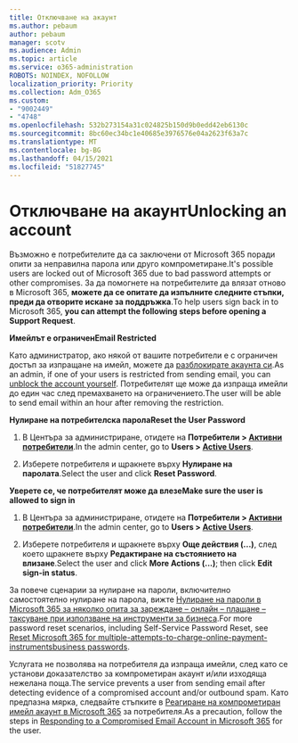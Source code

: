 ```yaml
---
title: Отключване на акаунт
ms.author: pebaum
author: pebaum
manager: scotv
ms.audience: Admin
ms.topic: article
ms.service: o365-administration
ROBOTS: NOINDEX, NOFOLLOW
localization_priority: Priority
ms.collection: Adm_O365
ms.custom:
- "9002449"
- "4748"
ms.openlocfilehash: 532b273154a31c024825b150d9b0edd42eb6130c
ms.sourcegitcommit: 8bc60ec34bc1e40685e3976576e04a2623f63a7c
ms.translationtype: MT
ms.contentlocale: bg-BG
ms.lasthandoff: 04/15/2021
ms.locfileid: "51827745"
---
```

# <a name="unlocking-an-account"></a><span data-ttu-id="f513c-102">Отключване на акаунт</span><span class="sxs-lookup"><span data-stu-id="f513c-102">Unlocking an account</span></span>

<span data-ttu-id="f513c-103">Възможно е потребителите да са заключени от Microsoft 365 поради опити за неправилна парола или друго компрометиране.</span><span class="sxs-lookup"><span data-stu-id="f513c-103">It's possible users are locked out of Microsoft 365 due to bad password attempts or other compromises.</span></span> <span data-ttu-id="f513c-104">За да помогнете на потребителите да влязат отново в Microsoft 365, **можете да се опитате да изпълните следните стъпки, преди да отворите искане за поддръжка**.</span><span class="sxs-lookup"><span data-stu-id="f513c-104">To help users sign back in to Microsoft 365, **you can attempt the following steps before opening a Support Request**.</span></span> 

<span data-ttu-id="f513c-105">**Имейлът е ограничен**</span><span class="sxs-lookup"><span data-stu-id="f513c-105">**Email Restricted**</span></span>

<span data-ttu-id="f513c-106">Като администратор, ако някой от вашите потребители е с ограничен достъп за изпращане на имейл, можете да [разблокирате акаунта си](https://docs.microsoft.com/microsoft-365/security/office-365-security/removing-user-from-restricted-users-portal-after-spam).</span><span class="sxs-lookup"><span data-stu-id="f513c-106">As an admin, if one of your users is restricted from sending email, you can [unblock the account yourself](https://docs.microsoft.com/microsoft-365/security/office-365-security/removing-user-from-restricted-users-portal-after-spam).</span></span> <span data-ttu-id="f513c-107">Потребителят ще може да изпраща имейли до един час след премахването на ограничението.</span><span class="sxs-lookup"><span data-stu-id="f513c-107">The user will be able to send email within an hour after removing the restriction.</span></span>

<span data-ttu-id="f513c-108">**Нулиране на потребителска парола**</span><span class="sxs-lookup"><span data-stu-id="f513c-108">**Reset the User Password**</span></span>

1. <span data-ttu-id="f513c-109">В Центъра за администриране, отидете на **Потребители > [Активни потребители](https://admin.microsoft.com/Adminportal/Home?source=applauncher#/users)**.</span><span class="sxs-lookup"><span data-stu-id="f513c-109">In the admin center, go to **Users > [Active Users](https://admin.microsoft.com/Adminportal/Home?source=applauncher#/users)**.</span></span>

2. <span data-ttu-id="f513c-110">Изберете потребителя и щракнете върху **Нулиране на паролата**.</span><span class="sxs-lookup"><span data-stu-id="f513c-110">Select the user and click **Reset Password**.</span></span>

<span data-ttu-id="f513c-111">**Уверете се, че потребителят може да влезе**</span><span class="sxs-lookup"><span data-stu-id="f513c-111">**Make sure the user is allowed to sign in**</span></span>

1. <span data-ttu-id="f513c-112">В Центъра за администриране, отидете на **Потребители > [Активни потребители](https://admin.microsoft.com/Adminportal/Home?source=applauncher#/users)**.</span><span class="sxs-lookup"><span data-stu-id="f513c-112">In the admin center, go to **Users > [Active Users](https://admin.microsoft.com/Adminportal/Home?source=applauncher#/users)**.</span></span>

2. <span data-ttu-id="f513c-113">Изберете потребителя и щракнете върху **Още действия (...)**, след което щракнете върху **Редактиране на състоянието на влизане**.</span><span class="sxs-lookup"><span data-stu-id="f513c-113">Select the user and click **More Actions (...)**; then click **Edit sign-in status**.</span></span>

<span data-ttu-id="f513c-114">За повече сценарии за нулиране на пароли, включително самостоятелно нулиране на парола, вижте [Нулиране на пароли в Microsoft 365 за няколко опита за зареждане – онлайн – плащане – таксуване при използване на инструменти за бизнеса](https://docs.microsoft.com/microsoft-365/admin/add-users/reset-passwords?view=o365-worldwide).</span><span class="sxs-lookup"><span data-stu-id="f513c-114">For more password reset scenarios, including Self-Service Password Reset, see [Reset Microsoft 365 for multiple-attempts-to-charge-online-payment-instrumentsbusiness passwords](https://docs.microsoft.com/microsoft-365/admin/add-users/reset-passwords?view=o365-worldwide).</span></span>

<span data-ttu-id="f513c-115">Услугата не позволява на потребителя да изпраща имейли, след като се установи доказателство за компрометиран акаунт и/или изходяща нежелана поща.</span><span class="sxs-lookup"><span data-stu-id="f513c-115">The service prevents a user from sending email after detecting evidence of a compromised account and/or outbound spam.</span></span> <span data-ttu-id="f513c-116">Като предпазна мярка, следвайте стъпките в [Реагиране на компрометиран имейл акаунт в Microsoft 365](https://docs.microsoft.com/microsoft-365/security/office-365-security/responding-to-a-compromised-email-account) за потребителя.</span><span class="sxs-lookup"><span data-stu-id="f513c-116">As a precaution, follow the steps in [Responding to a Compromised Email Account in Microsoft 365](https://docs.microsoft.com/microsoft-365/security/office-365-security/responding-to-a-compromised-email-account) for the user.</span></span>
